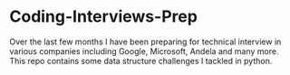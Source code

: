 # Coding-Interviews-Prep
Over the last few months I have been preparing for technical interview in various companies including Google, Microsoft, Andela and many more. This repo contains some data structure challenges I tackled in python.
